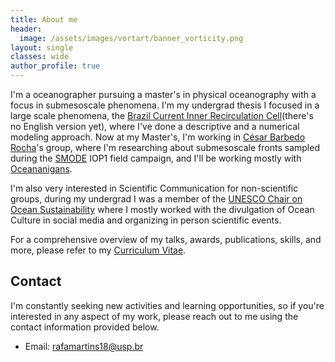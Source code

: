 ```yaml
---
title: About me
header:
  image: /assets/images/vortart/banner_vorticity.png
layout: single
classes: wide
author_profile: true
---
```


I'm a oceanographer pursuing a master's in physical oceanography with a focus in submesoscale phenomena. I'm my undergrad thesis I focused in a large scale phenomena, the [Brazil Current Inner Recirculation Cell](https://raw.githubusercontent.com/rafacmartins/rafacmartins.github.io/master/assets/pdf/TG2_RAFAEL_COUTO_MARTINS-1.pdf)(there's no English version yet), where I've done a descriptive and a numerical modeling approach. Now at my Master's, I'm working in [César Barbedo Rocha](https://cesar-rocha.github.io/)'s group, where I'm researching about submesoscale fronts sampled during the [SMODE](https://podaac.jpl.nasa.gov/S-MODE) IOP1 field campaign, and I'll be working mostly with [Oceananigans](https://clima.github.io/OceananigansDocumentation/stable/).

I'm also very interested in Scientific Communication for non-scientific groups, during my undergrad I was a member of the [UNESCO Chair on Ocean Sustainability](https://oceano.iea.usp.br/) where I mostly worked with the divulgation of Ocean Culture in social media and organizing in person scientific events.

For a comprehensive overview of my talks, awards, publications, skills, and more, please refer to my [Curriculum Vitae](https://raw.githubusercontent.com/rafacmartins/rafacmartins.github.io/master/assets/pdf/cv_rafael_maio_2024.pdf).



## Contact

I'm constantly seeking new activities and learning opportunities, so if you're interested in any aspect of my work, please reach out to me using the contact information provided below.

- Email: rafamartins18@usp.br
